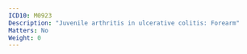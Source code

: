 ```yaml
---
ICD10: M0923
Description: "Juvenile arthritis in ulcerative colitis: Forearm"
Matters: No
Weight: 0
---
```


